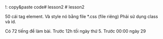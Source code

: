 !: copy&paste code#   l e s s o n 2 
 
 #   l e s s o n 2 
 
 



50 cái tag element.
Và style nó bằng file *.css (file riêng)
Phải sử dụng class và id.

Có 72 tiếng để làm bài. Trước 12h tối ngày thứ 5. Trước 00:00 ngày 29
